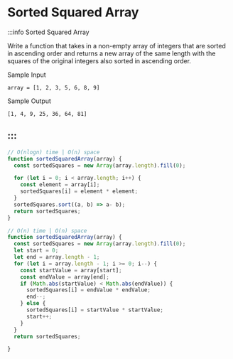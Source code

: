 # Sorted Squared Array

:::info Sorted Squared Array

Write a function that takes in a non-empty array of integers that are sorted in ascending order and returns a new array of the same length with the squares of the original integers also sorted in ascending order.

Sample Input
```
array = [1, 2, 3, 5, 6, 8, 9]
```

Sample Output
```
[1, 4, 9, 25, 36, 64, 81]
```
:::
---

```js title="Solution 1"
// O(nlogn) time | O(n) space
function sortedSquaredArray(array) {
  const sortedSquares = new Array(array.length).fill(0);

  for (let i = 0; i < array.length; i++) {
    const element = array[i];
    sortedSquares[i] = element * element;
  }
  sortedSquares.sort((a, b) => a- b);
  return sortedSquares;
}
```

```js title="Solution 2"
// O(n) time | O(n) space
function sortedSquaredArray(array) {
  const sortedSquares = new Array(array.length).fill(0);
  let start = 0;
  let end = array.length - 1;
  for (let i = array.length - 1; i >= 0; i--) {
    const startValue = array[start];
    const endValue = array[end];
    if (Math.abs(startValue) < Math.abs(endValue)) {
      sortedSquares[i] = endValue * endValue;
      end--;
    } else {
      sortedSquares[i] = startValue * startValue;
      start++;
    }
  }
  return sortedSquares;

}
```
